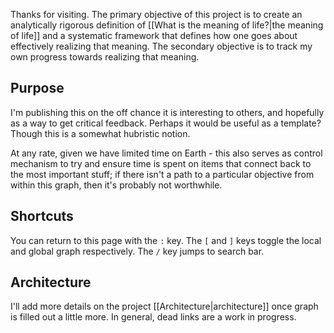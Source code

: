 Thanks for visiting. The primary objective of this project is to create an analytically rigorous definition of [[What is the meaning of life?|the meaning of life]] and a systematic framework that defines how one goes about effectively realizing that meaning. The secondary objective is to track my own progress towards realizing that meaning.

## Purpose

I'm publishing this on the off chance it is interesting to others, and hopefully as a way to get critical feedback. Perhaps it would be useful as a template? Though this is a somewhat hubristic notion.

At any rate, given we have limited time on Earth - this also serves as control mechanism to try and ensure time is spent on items that connect back to the most important stuff; if there isn't a path to a particular objective from within this graph, then it's probably not worthwhile.

## Shortcuts

You can return to this page with the `:` key. The `[` and `]` keys toggle the local and global graph respectively. The `/` key jumps to search bar.

## Architecture

I'll add more details on the project [[Architecture|architecture]] once graph is filled out a little more. In general, dead links are a work in progress.



